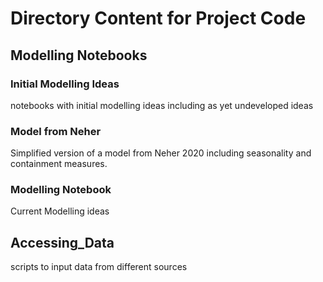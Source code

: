 # Directory Content for Project Code


## Modelling Notebooks
### Initial Modelling Ideas 
notebooks with initial modelling ideas including as yet undeveloped ideas
### Model from Neher
Simplified version of a model from Neher 2020 including seasonality and containment measures. 
### Modelling Notebook 
Current Modelling ideas
## Accessing_Data
scripts to input data from different sources

